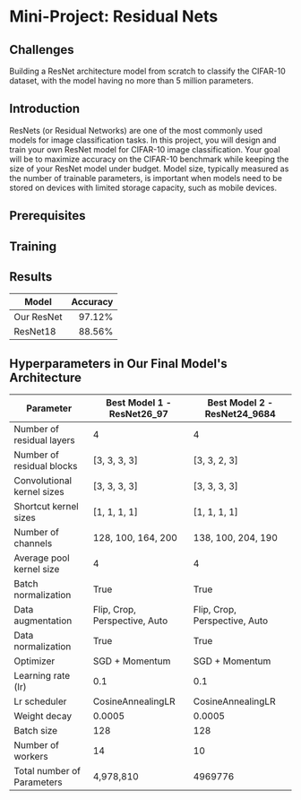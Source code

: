 # Mini-Project: Residual Nets

## Challenges
Building a ResNet architecture model from scratch to classify the CIFAR-10 dataset, with the model having no more than 5 million parameters.

## Introduction
ResNets (or Residual Networks) are one of the most commonly used models for image classification tasks. In this project, you will design and train your own ResNet model for CIFAR-10 image classification. Your goal will be to maximize accuracy on the CIFAR-10 benchmark while keeping the size of your ResNet model under budget. Model size, typically measured as the number of trainable parameters, is important when models need to be stored on devices with limited storage capacity, such as mobile devices.

## Prerequisites

## Training

## Results

| Model       | Accuracy  |
|-------------|----------:|
| Our ResNet  | 97.12%    |
| ResNet18    | 88.56%    |

## Hyperparameters in Our Final Model's Architecture

| Parameter                     | Best Model 1 - ResNet26_97    | Best Model 2 - ResNet24_9684 |
|-------------------------------|-------------------------------|------------------------------|
| Number of residual layers     | 4                             |4                             |
| Number of residual blocks     | [3, 3, 3, 3]                  |[3, 3, 2, 3]                  |
| Convolutional kernel sizes    | [3, 3, 3, 3]                  |[3, 3, 3, 3]                  |
| Shortcut kernel sizes         | [1, 1, 1, 1]                  |[1, 1, 1, 1]                  |
| Number of channels            | 128, 100, 164, 200            |138, 100, 204, 190            |
| Average pool kernel size      | 4                             |4                             |
| Batch normalization           | True                          |True                          |
| Data augmentation             | Flip, Crop, Perspective, Auto |Flip, Crop, Perspective, Auto |
| Data normalization            | True                          |True                          |
| Optimizer                     | SGD + Momentum                |SGD + Momentum                |
| Learning rate (lr)            | 0.1                           |0.1                           |
| Lr scheduler                  | CosineAnnealingLR             | CosineAnnealingLR            |
| Weight decay                  | 0.0005                        | 0.0005                       |
| Batch size                    | 128                           |128                           |
| Number of workers             | 14                            |10                            |
| Total number of Parameters    | 4,978,810                     |4969776                       |

